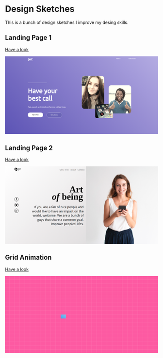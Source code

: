 # Design Sketches

This is a bunch of design sketches I improve my desing skills.

## Landing Page 1

[Have a look](https://ch-bu.github.io/design-sketches/landing-page1/)

![](./landing-page1/fullscreen.png)

## Landing Page 2

[Have a look](https://ch-bu.github.io/design-sketches/landing-page-2/)

![](./landing-page-2/desktop.png)

## Grid Animation

[Have a look](https://ch-bu.github.io/design-sketches/grid-animation/)

![](./grid-animation/grid-animation.png)